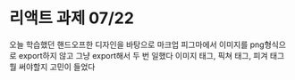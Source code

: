 # 리액트 과제 07/22

오늘 학습했던 핸드오프한 디자인을 바탕으로 마크업
피그마에서 이미지를 png형식으로 export하지 않고 그냥 export해서 두 번 일했다
이미지 태그, 픽쳐 태그, 피겨 태그 뭘 써야할지 고민이 들었다
